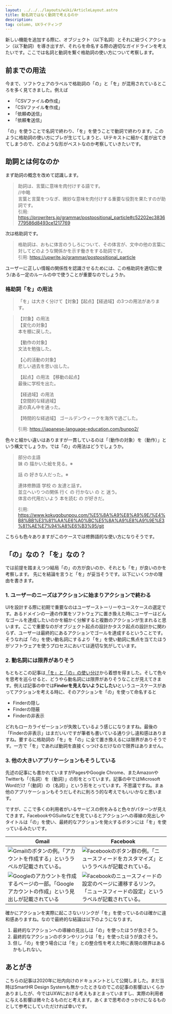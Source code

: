 ```yaml
---
layout: ../../../layouts/wiki/ArticleLayout.astro
title: 動名詞ではなく動詞で考えるのか
description:
tag: column, UXライティング
---
```


新しい機能を追加する際に、オブジェクト（以下名詞）とそれに紐づくアクション（以下動詞）を導き出すが、それらを命名する際の適切なガイドラインを考えたいです。ここでは名詞と動詞を繋ぐ格助詞の使い方について考察します。

## 前までの用法
今まで、ソフトウェアのラベルで格助詞の「の」と「を」が混用されているところを多く見てきました。例えば

- 「CSVファイル**の**作成」
- 「CSVファイル**を**作成」
- 「依頼**の**送信」
- 「依頼**を**送信」

「の」を使うことで名詞で終わり、「を」を使うことで動詞で終わります。このように格助詞の使い方にブレが生じてしまうと、UIテキストに細かく差が出てきてしまうので、どのような形がベストなのか考察していきたいです。

## 助詞とは何なのか
まず助詞の概念を改めて認識します。

> 助詞は、言葉に意味を肉付けする語です。  
> //中略  
> 言葉と言葉をつなぎ、微妙な意味を肉付けする重要な役割を果たすのが助詞です。  
> 引用: https://prowriters.jp/grammar/postpositional_particle#c52202ec3836779586d8493ce1217769  

次は格助詞です。

> 格助詞は、おもに体言のうしろについて、その体言が、文中の他の言葉に対してどのような関係かを示す働きをする助詞です。  
> 引用: https://upwrite.jp/grammar/postpositional_particle

ユーザーに正しい情報の関係性を認識させるためには、この格助詞を適切に使う/ある一定のルールの中で使うことが重要なのでしょうか。

### 格助詞「を」の用法

>「を」は大きく分けて【対象】【起点】【経過域】の3つの用法があります。  

> 【対象】の用法  
> 【変化の対象】  
> 本を棚に戻した。  
> 
> 【動作の対象】  
> 文法を勉強した。  
>  
>【心的活動の対象】  
> 悲しい過去を思い出した。  
>  
> 【起点】の用法
> 【移動の起点】  
> 最後に学校を出た。  
>  
> 【経過域】の用法  
> 【空間的な経過域】  
> 道の真ん中を通った。  
> 
> 【時間的な経過域】
> ゴールデンウィークを海外で過ごした。 
>
> 引用: https://japanese-language-education.com/bunpo2/  


色々と細かい違いはありますが一貫しているのは「（動作の対象）を（動作）」という構文でしょうか。では「の」の用法はどうでしょうか。

> 部分の主語  
> 妹 の 描かいた絵を見る。※  
> 
> 話 の 好きな人だった。※  
>
> 連体修飾語	学校 の 友達と話す。  
> 並立へいりつの関係	行く の 行かない の と 迷う。  
> 体言の代用だいよう	本を読む の が好きだ。  
>
> 引用: https://www.kokugobunpou.com/%E5%8A%A9%E8%A9%9E/%E4%B8%BB%E3%81%AA%E6%A0%BC%E5%8A%A9%E8%A9%9E%E3%81%AE%E7%94%A8%E6%B3%95/git 

こちらも色々ありますがこのケースでは修飾語的な使い方になりそうです。

## 「の」なの？「を」なの？
では前提を踏まえつつ結局「の」の方が良いのか、それとも「を」が良いのかを考察します。
先にを結論を言うと「を」が妥当そうです。以下にいくつかの理由を書きます。


### 1. ユーザーのニーズはアクションに始まりアクションで終わる
UIを設計する際に初期で重要なのはユーザーストーリーやユースケースの選定です。あるドメインの一連の作業をソフトウェアに置き換えた時にユーザーはどんなゴールを達成したいのかを細かく分解すると複数のアクションが生まれると思います。ここで重要なのがオブジェクト起点の設計かタスク起点の設計かに関わらず、ユーザーは最終的にあるアクションでゴールを達成するということです。そうなれば「の」を使い動名詞にするより「を」を使い動詞に焦点を当てたほうがソフトウェアを使うプロセスにおいては適切な気がしています。

### 2. 動名詞には限界がありそう
もともとこの記事は[「を」と「の」の使い分け](https://bit.ly/32CJfkY)から着想を得ました。そして色々を思考を巡らせると、どうやら動名詞には限界がありそうなことが見えてきます。例えば記事の中では**Finderを見えないようにしたい**というユースケースがあってアクションを考える時に、そのアクションを「の」を使って命名すると
- Finderの隠し
- Finderの隠蔽
- Finderの非表示

どれもローカライゼーションが失敗しているよう感じになりますね。最後の「Finderの非表示」はまだいいですが筆者も書いている通り少し違和感はありますね。要するに格助詞の「を」を「の」に全て置き換えるには限界がありそうです。一方で「を」であれば動詞を直接くっつけるだけなので限界はありません。

### 3. 他の大きいアプリケーションもそうしている
先述の記事にも書かれていますがPagesやGoogle Chrome、またAmazonやTwitterも「（名詞）を（動詞）」の形をとっています。記事の中ではMicrosoft Wordだけ「（動詞）の（名詞）」という形をとっています。不思議ですね。まぁ他のアプリケーションもそうだしそれに則ろう的な考えでもいいかなと思います。

ですが、ここで多くの利用者がいるサービスの例をみると色々がパターンが見えてきます。FacebookやGSuiteなどを見ているとアクションへの導線の見出しやタイトルは「の」を使い、最終的なアクションを発火するボタンには「を」を使っているみたいです。

|  Gmail  |  Facebook  |
| ---- | ---- |
|![Gmailのボタンの例。「アカウントを作成する」というラベルが記載されている。](https://s3-ap-northeast-1.amazonaws.com/kufutools-codimd/uploads/upload_61bf910468bd06884cad2c6121acd8b6.png)|![Facebookのボタン群の例。「ニュースフィードをカスタマイズ」というラベルが記載されている。](https://s3-ap-northeast-1.amazonaws.com/kufutools-codimd/uploads/upload_a29cf1ae8e14e26fb341c78a2d89287a.png)|
|![Googleのアカウントを作成するページの一部。「Googleアカウントの作成」という見出しが記載されている](https://s3-ap-northeast-1.amazonaws.com/kufutools-codimd/uploads/upload_741c06176db76aba149cacef90f6668f.png)|![Facebookのニュースフィードの設定のページに遷移するリンク。「ニュースフィードの設定」というラベルが記載されている。](https://s3-ap-northeast-1.amazonaws.com/kufutools-codimd/uploads/upload_16852151966fd53461795ca66bc9f7c7.png)|


確かにアクションを実際に起こさないリンクが「を」を使っているのは確かに違和感ありますね。なので最終的な結論は以下のようになります。

1. 最終的なアクションへの導線の見出しは「の」を使ったほうが良さそう。
2. 最終的なアクションのボタンやリンクは「を」を使ったほうが良さそう。
3. 但し「の」を使う場合には「を」との整合性を考えた時に表現の限界はあるかもしれない。

## あとがき
こちらの記事は2020年に社内向けのドキュメントとして公開しました。まだ当時はSmartHR Design Systemも無かったときなのでこの記事の影響はいくらかありましたが、今ではUXWにおける考えもまとまっていますし、実際の利用者に与える影響は微々たるものだと考えます。あくまで思考のきっかけになるものとして参考にしていただければ幸いです。
